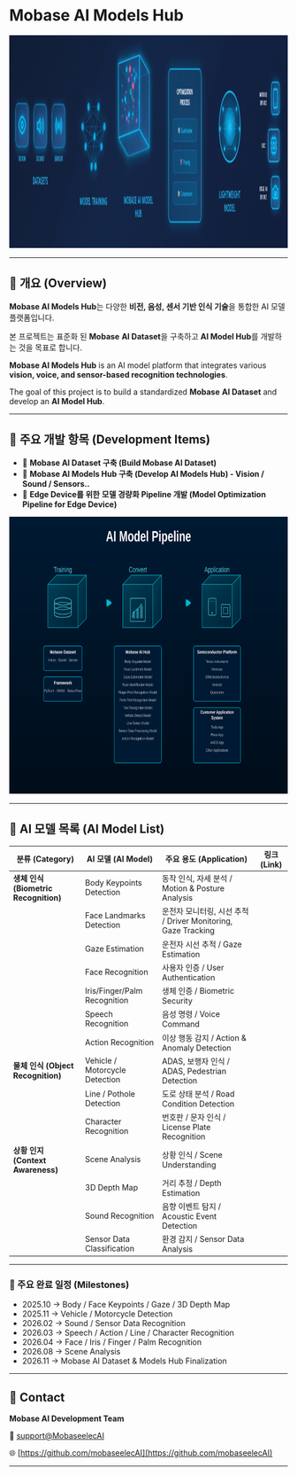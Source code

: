 <!-- <img src="logo_mobase_white_small_750x146.bmp" alt="bmp 이미지 설명" width="750" height="146"> 

<br>
<br>

<!-- # Mobase AI Models Hub -->

# Mobase AI Models Hub

<img src="mobaseai.gif" alt="SVG 이미지 설명" width="1670" height="384">

---

## 📘 개요 (Overview)

**Mobase AI Models Hub**는 다양한 **비전, 음성, 센서 기반 인식 기술**을 통합한 AI 모델 플랫폼입니다.

본 프로젝트는 표준화 된 **Mobase** **AI Dataset**을 구축하고 **AI Model Hub**를 개발하는 것을 목표로 합니다.

**Mobase AI Models Hub** is an AI model platform that integrates various **vision, voice, and sensor-based recognition technologies**.

The goal of this project is to build a standardized **Mobase** **AI Dataset** and develop an **AI Model Hub**.

---

## 🎯 주요 개발 항목 (Development Items)

- 💾 **Mobase AI Dataset 구축 (Build Mobase AI Dataset)**
- 🧠 **Mobase AI Models Hub 구축 (Develop AI Models Hub) - Vision / Sound / Sensors..**
- 🔄 **Edge Device를 위한** **모델 경량화 Pipeline 개발 (Model Optimization Pipeline for Edge Device)**

<img src="mobaseai_model_hub.svg" alt="SVG 이미지 설명" width="800" height="500">

---

## 🤖 AI 모델 목록 (AI Model List)

| 분류 (Category) | AI 모델 (AI Model) | 주요 용도 (Application) | 링크 (Link) |
| --- | --- | --- | --- |
| **생체 인식 (Biometric Recognition)** | Body Keypoints Detection | 동작 인식, 자세 분석 / Motion & Posture Analysis |                    |
|  | Face Landmarks Detection | 운전자 모니터링, 시선 추적 / Driver Monitoring, Gaze Tracking |                    |
|  | Gaze Estimation | 운전자 시선 추적 / Gaze Estimation |                    |
|  | Face Recognition | 사용자 인증 / User Authentication |                    |
|  | Iris/Finger/Palm Recognition | 생체 인증 / Biometric Security |                    |
|  | Speech Recognition | 음성 명령 / Voice Command |                    |
|  | Action Recognition | 이상 행동 감지 / Action & Anomaly Detection |                    |
| **물체 인식 (Object Recognition)** | Vehicle / Motorcycle Detection | ADAS, 보행자 인식 / ADAS, Pedestrian Detection |                    |
|  | Line / Pothole Detection | 도로 상태 분석 / Road Condition Detection |                    |
|  | Character Recognition | 번호판 / 문자 인식 / License Plate Recognition |                    |
| **상황 인지 (Context Awareness)** | Scene Analysis | 상황 인식 / Scene Understanding |                    |
|  | 3D Depth Map | 거리 추정 / Depth Estimation |                    |
|  | Sound Recognition | 음향 이벤트 탐지 / Acoustic Event Detection |                    |
|  | Sensor Data Classification | 환경 감지 / Sensor Data Analysis |                    |

---

### 📅 주요 완료 일정 (Milestones)

- 2025.10 → Body / Face Keypoints / Gaze / 3D Depth Map
- 2025.11 → Vehicle / Motorcycle Detection
- 2026.02 → Sound / Sensor Data Recognition
- 2026.03 → Speech / Action / Line / Character Recognition
- 2026.04 → Face / Iris / Finger / Palm Recognition
- 2026.08 → Scene Analysis
- 2026.11 → Mobase AI Dataset & Models Hub Finalization

---

## 📎 Contact

**Mobase AI Development Team**

📧 [support@MobaseelecAI](mailto:mobaseelec.mobaseai00@gmail.com)

🌐 [https://github.com/mobaseelecAI](https://github.com/mobaseelecAI)

---
